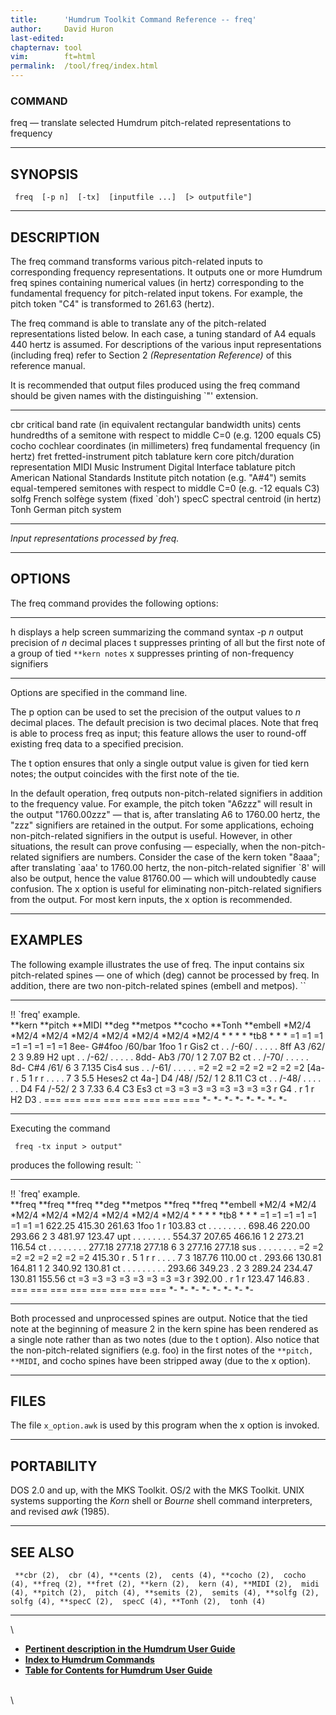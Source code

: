 ```yaml
---
title:		'Humdrum Toolkit Command Reference -- freq'
author:		David Huron
last-edited:	
chapternav:	tool
vim:		ft=html
permalink:	/tool/freq/index.html
---
```


### COMMAND

<span class="tool">freq</span> &mdash; translate selected Humdrum pitch-related representations to
frequency

------------------------------------------------------------------------

## SYNOPSIS ##

` freq  [-p n]  [-tx]  [inputfile ...]  [> outputfile"]`

------------------------------------------------------------------------

## DESCRIPTION ##

The <span class="tool">freq</span> command transforms various pitch-related inputs to
corresponding frequency representations. It outputs one or more Humdrum
<span class="rep">freq</span> spines containing numerical values (in hertz) corresponding to
the fundamental frequency for pitch-related input tokens. For example,
the <span class="rep">pitch</span> token \"C4\" is transformed to 261.63 (hertz).

The <span class="tool">freq</span> command is able to translate any of the pitch-related
representations listed below. In each case, a tuning standard of A4
equals 440 hertz is assumed. For descriptions of the various input
representations (including <span class="rep">freq</span>) refer to Section 2 *(Representation
Reference)* of this reference manual.

It is recommended that output files produced using the <span class="tool">freq</span> command
should be given names with the distinguishing \`\"\' extension.

------------ ---------------------------------------------------------------------------
<span class="rep">cbr</span>      critical band rate (in equivalent rectangular bandwidth units)
<span class="rep">cents</span>    hundredths of a semitone with respect to middle C=0 (e.g. 1200 equals C5)
<span class="rep">cocho</span>    cochlear coordinates (in millimeters)
<span class="rep">freq</span>     fundamental frequency (in hertz)
<span class="rep">fret</span>     fretted-instrument pitch tablature
<span class="rep">kern</span>     core pitch/duration representation
<span class="rep">MIDI</span>     Music Instrument Digital Interface tablature
<span class="rep">pitch</span>    American National Standards Institute pitch notation (e.g. \"A\#4\")
<span class="rep">semits</span>   equal-tempered semitones with respect to middle C=0 (e.g. -12 equals C3)
<span class="rep">solfg</span>    French solfège system (fixed \`doh\')
<span class="rep">specC</span>    spectral centroid (in hertz)
<span class="rep">Tonh</span>     German pitch system
------------ ---------------------------------------------------------------------------

*Input representations processed by <span class="tool">freq</span>.*

------------------------------------------------------------------------

## OPTIONS ##

The <span class="tool">freq</span> command provides the following options:

-------- ---------------------------------------------------------------------------------
<span class="option">h</span>   displays a help screen summarizing the command syntax
-p *n*   output precision of *n* decimal places
<span class="option">t</span>   suppresses printing of all but the first note of a group of tied `**kern notes`
<span class="option">x</span>   suppresses printing of non-frequency signifiers
-------- ---------------------------------------------------------------------------------

Options are specified in the command line.

The <span class="option">p</span> option can be used to set the precision of the output values
to *n* decimal places. The default precision is two decimal places. Note
that <span class="tool">freq</span> is able to process <span class="rep">freq</span> as input; this feature allows
the user to round-off existing <span class="rep">freq</span> data to a specified precision.

The <span class="option">t</span> option ensures that only a single output value is given for
tied <span class="rep">kern</span> notes; the output coincides with the first note of the
tie.

In the default operation, <span class="tool">freq</span> outputs non-pitch-related signifiers
in addition to the frequency value. For example, the <span class="rep">pitch</span> token
\"A6zzz\" will result in the output \"1760.00zzz\" &mdash; that is, after
translating A6 to 1760.00 hertz, the \"zzz\" signifiers are retained in
the output. For some applications, echoing non-pitch-related signifiers
in the output is useful. However, in other situations, the result can
prove confusing &mdash; especially, when the non-pitch-related signifiers
are numbers. Consider the case of the <span class="rep">kern</span> token \"8aaa\"; after
translating \`aaa\' to 1760.00 hertz, the non-pitch-related signifier
\`8\' will also be output, hence the value 81760.00 &mdash; which will
undoubtedly cause confusion. The <span class="option">x</span> option is useful for eliminating
non-pitch-related signifiers from the output. For most <span class="rep">kern</span> inputs,
the <span class="option">x</span> option is recommended.

------------------------------------------------------------------------

## EXAMPLES ##

The following example illustrates the use of <span class="tool">freq</span>. The input
contains six pitch-related spines &mdash; one of which (<span class="rep">deg</span>) cannot be
processed by <span class="tool">freq</span>. In addition, there are two non-pitch-related
spines (<span class="rep">embell</span> and <span class="rep">metpos</span>). ``

---------------------- ----------- ----------- --------- ------------ ----------- ---------- ------------
!! \`freq\' example.                                                                         
\*\*kern               \*\*pitch   \*\*MIDI    \*\*deg   \*\*metpos   \*\*cocho   \*\*Tonh   \*\*embell
\*M2/4                 \*M2/4      \*M2/4      \*M2/4    \*M2/4       \*M2/4      \*M2/4     \*M2/4
\*                     \*          \*          \*        \*tb8        \*          \*         \*
=1                     =1          =1          =1        =1           =1          =1         =1
8ee-                   G\#4foo     /60/bar     1foo      1            r           Gis2       ct
.                      .           /-60/       .         .            .           .          .
8ff                    A3          /62/        2         3            9.89        H2         upt
.                      .           /-62/       .         .            .           .          .
8dd-                   Ab3         /70/        1         2            7.07        B2         ct
.                      .           /-70/       .         .            .           .          .
8d-                    C\#4        /61/        6         3            7.135       Cis4       sus
.                      .           /-61/       .         .            .           .          .
=2                     =2          =2          =2        =2           =2          =2         =2
\[4a-                  r           .           5         1            r           r          .
.                      .           .           7         3            5.5         Heses2     ct
4a-\]                  D4          /48/ /52/   1         2            8.11        C3         ct
.                      .           /-48/       .         .            .           .          .
.                      D4 F4       /-52/       2         3            7.33 6.4    C3 Es3     ct
=3                     =3          =3          =3        =3           =3          =3         =3
r                      G4          .           r         1            r           H2 D3      .
===                    ===         ===         ===       ===          ===         ===        ===
\*-                    \*-         \*-         \*-       \*-          \*-         \*-        \*-
---------------------- ----------- ----------- --------- ------------ ----------- ---------- ------------

Executing the command

` freq -tx input > output"`

produces the following result: ``

---------------------- --------------- --------------- --------- ------------ --------------- --------------- ------------
!! \`freq\' example.                                                                                          
\*\*freq               \*\*freq        \*\*freq        \*\*deg   \*\*metpos   \*\*freq        \*\*freq        \*\*embell
\*M2/4                 \*M2/4          \*M2/4          \*M2/4    \*M2/4       \*M2/4          \*M2/4          \*M2/4
\*                     \*              \*              \*        \*tb8        \*              \*              \*
=1                     =1              =1              =1        =1           =1              =1              =1
622.25                 415.30          261.63          1foo      1            r               103.83          ct
.                      .               .               .         .            .               .               .
698.46                 220.00          293.66          2         3            481.97          123.47          upt
.                      .               .               .         .            .               .               .
554.37                 207.65          466.16          1         2            273.21          116.54          ct
.                      .               .               .         .            .               .               .
277.18                 277.18          277.18          6         3            277.16          277.18          sus
.                      .               .               .         .            .               .               .
=2                     =2              =2              =2        =2           =2              =2              =2
415.30                 r               .               5         1            r               r               .
.                      .               .               7         3            187.76          110.00          ct
.                      293.66          130.81 164.81   1         2            340.92          130.81          ct
.                      .               .               .         .            .               .               .
.                      293.66 349.23   .               2         3            289.24 234.47   130.81 155.56   ct
=3                     =3              =3              =3        =3           =3              =3              =3
r                      392.00          .               r         1            r               123.47 146.83   .
===                    ===             ===             ===       ===          ===             ===             ===
\*-                    \*-             \*-             \*-       \*-          \*-             \*-             \*-
---------------------- --------------- --------------- --------- ------------ --------------- --------------- ------------

Both processed and unprocessed spines are output. Notice that the tied
note at the beginning of measure 2 in the <span class="rep">kern</span> spine has been
rendered as a single note rather than as two notes (due to the <span class="option">t</span>
option). Also notice that the non-pitch-related signifiers (e.g. foo) in
the first notes of the `**pitch, **MIDI`, and <span class="rep">cocho</span> spines have been
stripped away (due to the <span class="option">x</span> option).

------------------------------------------------------------------------

## FILES ##

The file `x_option.awk` is used by this program when the <span class="option">x</span> option
is invoked.

------------------------------------------------------------------------

## PORTABILITY ##

DOS 2.0 and up, with the MKS Toolkit. OS/2 with the MKS Toolkit. UNIX
systems supporting the *Korn* shell or *Bourne* shell command
interpreters, and revised *awk* (1985).

------------------------------------------------------------------------

## SEE ALSO ##

` **cbr (2),  cbr (4), **cents (2),  cents (4), **cocho (2),  cocho (4), **freq (2), **fret (2), **kern (2),  kern (4), **MIDI (2),  midi (4), **pitch (2),  pitch (4), **semits (2),  semits (4), **solfg (2),  solfg (4), **specC (2),  specC (4), **Tonh (2),  tonh (4)`

------------------------------------------------------------------------

\

-   [**Pertinent description in the Humdrum User
    Guide**](../guide04.html#Frequency)
-   [**Index to Humdrum Commands**](../commands.toc.html)
-   [**Table for Contents for Humdrum User Guide**](../guide.toc.html)

\
\
